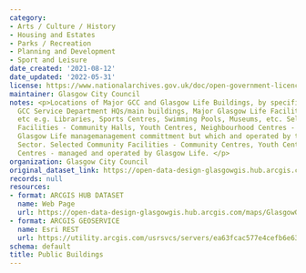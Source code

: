 ```yaml
---
category:
- Arts / Culture / History
- Housing and Estates
- Parks / Recreation
- Planning and Development
- Sport and Leisure
date_created: '2021-08-12'
date_updated: '2022-05-31'
license: https://www.nationalarchives.gov.uk/doc/open-government-licence/version/3/
maintainer: Glasgow City Council
notes: <p>Locations of Major GCC and Glasgow Life Buildings, by specified type. Includes
  GCC Service Department HQs/main buildings, Major Glasgow Life Facilities, ALEO HQs
  etc e.g. Libraries, Sports Centres, Swimming Pools, Museums, etc. Selected Community
  Facilities - Community Halls, Youth Centres, Neighbourhood Centres - which have
  Glasgow Life managemanagement committment but which and operated by the Voluntary
  Sector. Selected Community Facilities - Community Centres, Youth Centres, Recreation
  Centres - managed and operated by Glasgow Life. </p>
organization: Glasgow City Council
original_dataset_link: https://open-data-design-glasgowgis.hub.arcgis.com/maps/GlasgowGIS::public-buildings
records: null
resources:
- format: ARCGIS HUB DATASET
  name: Web Page
  url: https://open-data-design-glasgowgis.hub.arcgis.com/maps/GlasgowGIS::public-buildings
- format: ARCGIS GEOSERVICE
  name: Esri REST
  url: https://utility.arcgis.com/usrsvcs/servers/ea63fcac577e4cefb6e632cd8d84365b/rest/services/OPEN_DATA/Public_Buildings/MapServer
schema: default
title: Public Buildings
---
```

